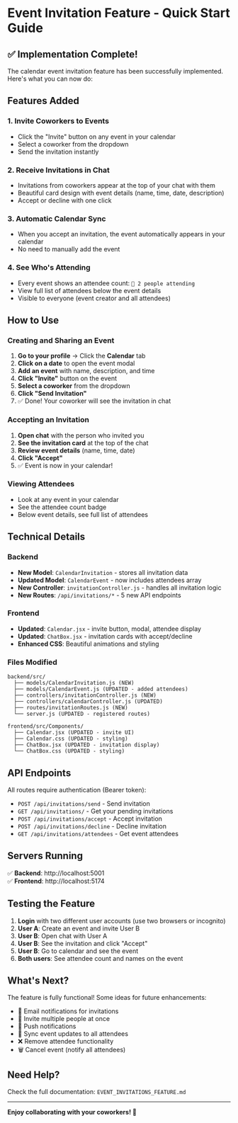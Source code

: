 # Event Invitation Feature - Quick Start Guide

## ✅ Implementation Complete!

The calendar event invitation feature has been successfully implemented. Here's what you can now do:

## Features Added

### 1. **Invite Coworkers to Events**
- Click the "Invite" button on any event in your calendar
- Select a coworker from the dropdown
- Send the invitation instantly

### 2. **Receive Invitations in Chat**
- Invitations from coworkers appear at the top of your chat with them
- Beautiful card design with event details (name, time, date, description)
- Accept or decline with one click

### 3. **Automatic Calendar Sync**
- When you accept an invitation, the event automatically appears in your calendar
- No need to manually add the event

### 4. **See Who's Attending**
- Every event shows an attendee count: `👥 2 people attending`
- View full list of attendees below the event details
- Visible to everyone (event creator and all attendees)

## How to Use

### Creating and Sharing an Event

1. **Go to your profile** → Click the **Calendar** tab
2. **Click on a date** to open the event modal
3. **Add an event** with name, description, and time
4. **Click "Invite"** button on the event
5. **Select a coworker** from the dropdown
6. **Click "Send Invitation"**
7. ✅ Done! Your coworker will see the invitation in chat

### Accepting an Invitation

1. **Open chat** with the person who invited you
2. **See the invitation card** at the top of the chat
3. **Review event details** (name, time, date)
4. **Click "Accept"** 
5. ✅ Event is now in your calendar!

### Viewing Attendees

- Look at any event in your calendar
- See the attendee count badge
- Below event details, see full list of attendees

## Technical Details

### Backend
- **New Model**: `CalendarInvitation` - stores all invitation data
- **Updated Model**: `CalendarEvent` - now includes attendees array
- **New Controller**: `invitationController.js` - handles all invitation logic
- **New Routes**: `/api/invitations/*` - 5 new API endpoints

### Frontend
- **Updated**: `Calendar.jsx` - invite button, modal, attendee display
- **Updated**: `ChatBox.jsx` - invitation cards with accept/decline
- **Enhanced CSS**: Beautiful animations and styling

### Files Modified
```
backend/src/
  ├── models/CalendarInvitation.js (NEW)
  ├── models/CalendarEvent.js (UPDATED - added attendees)
  ├── controllers/invitationController.js (NEW)
  ├── controllers/calendarController.js (UPDATED)
  ├── routes/invitationRoutes.js (NEW)
  └── server.js (UPDATED - registered routes)

frontend/src/Components/
  ├── Calendar.jsx (UPDATED - invite UI)
  ├── Calendar.css (UPDATED - styling)
  ├── ChatBox.jsx (UPDATED - invitation display)
  └── ChatBox.css (UPDATED - styling)
```

## API Endpoints

All routes require authentication (Bearer token):

- `POST /api/invitations/send` - Send invitation
- `GET /api/invitations/` - Get your pending invitations
- `POST /api/invitations/accept` - Accept invitation
- `POST /api/invitations/decline` - Decline invitation
- `GET /api/invitations/attendees` - Get event attendees

## Servers Running

✅ **Backend**: http://localhost:5001  
✅ **Frontend**: http://localhost:5174

## Testing the Feature

1. **Login** with two different user accounts (use two browsers or incognito)
2. **User A**: Create an event and invite User B
3. **User B**: Open chat with User A
4. **User B**: See the invitation and click "Accept"
5. **User B**: Go to calendar and see the event
6. **Both users**: See attendee count and names on the event

## What's Next?

The feature is fully functional! Some ideas for future enhancements:

- 📧 Email notifications for invitations
- 👥 Invite multiple people at once
- 🔔 Push notifications
- 🔄 Sync event updates to all attendees
- ❌ Remove attendee functionality
- 🗑️ Cancel event (notify all attendees)

## Need Help?

Check the full documentation: `EVENT_INVITATIONS_FEATURE.md`

---

**Enjoy collaborating with your coworkers! 🎉**
